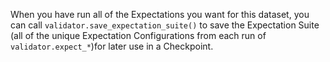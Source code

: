 When you have run all of the Expectations you want for this dataset, you can call `validator.save_expectation_suite()` to save the Expectation Suite (all of the unique Expectation Configurations from each run of `validator.expect_*`)for later use in a Checkpoint.

```python title="Python" name="docs/docusaurus/docs/snippets/aws_cloud_storage_pandas.py save_expectations"
```
